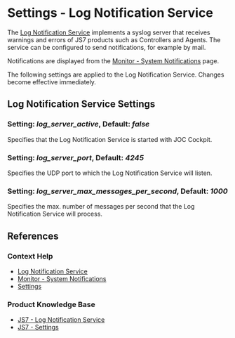 # Settings - Log Notification Service

The [Log Notification Service](/service-log-notification) implements a syslog server that receives warnings and errors of JS7 products such as Controllers and Agents. The service can be configured to send notifications, for example by mail.

Notifications are displayed from the [Monitor - System Notifications](/monitor-notifications-system) page.

The following settings are applied to the Log Notification Service. Changes become effective immediately.

## Log Notification Service Settings

### Setting: *log\_server\_active*, Default: *false*

Specifies that the Log Notification Service is started with JOC Cockpit.

### Setting: *log\_server\_port*, Default: *4245*

Specifies the UDP port to which the Log Notification Service will listen.

### Setting: *log\_server\_max\_messages\_per\_second*, Default: *1000*

Specifies the max. number of messages per second that the Log Notification Service will process.

## References

### Context Help

- [Log Notification Service](/service-log-notification)
- [Monitor - System Notifications](/monitor-notifications-system)
- [Settings](/settings)

### Product Knowledge Base

- [JS7 - Log Notification Service](https://kb.sos-berlin.com/display/JS7/JS7+-+Log+Notification+Service)
- [JS7 - Settings](https://kb.sos-berlin.com/display/JS7/JS7+-+Settings)
